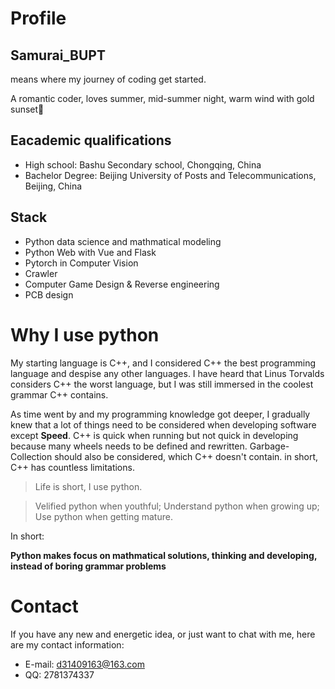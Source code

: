 <!--### Hi there 👋

<!--
**SamuraiBUPT/SamuraiBUPT** is a ✨ _special_ ✨ repository because its `README.md` (this file) appears on your GitHub profile.

Here are some ideas to get you started:

- 🔭 I’m currently working on ...
- 🌱 I’m currently learning ...
- 👯 I’m looking to collaborate on ...
- 🤔 I’m looking for help with ...
- 💬 Ask me about ...
- 📫 How to reach me: ...
- 😄 Pronouns: ...
- ⚡ Fun fact: ...
-->
# Profile
## Samurai_BUPT
means where my journey of coding get started.

A romantic coder, loves summer, mid-summer night, warm wind with gold sunset🌆
## Eacademic qualifications
- High school: Bashu Secondary school, Chongqing, China
- Bachelor Degree: Beijing University of Posts and Telecommunications, Beijing, China
## Stack
- Python data science and mathmatical modeling
- Python Web with Vue and Flask
- Pytorch in Computer Vision
- Crawler
- Computer Game Design & Reverse engineering
- PCB design
# Why I use python
My starting language is C++, and I considered C++ the best programming language and despise any other languages. I have heard that Linus Torvalds considers C++ the worst language, but I was still immersed in the coolest grammar C++ contains.

As time went by and my programming knowledge got deeper, I gradually knew that a lot of things need to be considered when developing software except **Speed**. C++ is quick when running but not quick in developing because many wheels needs to be defined and rewritten. Garbage-Collection should also be considered, which C++ doesn't contain. in short, C++ has countless limitations.
> Life is short, I use python.

> Velified python when youthful; Understand python when growing up; Use python when getting mature.

In short:

**Python makes focus on mathmatical solutions, thinking and developing, instead of boring grammar problems**

# Contact
If you have any new and energetic idea, or just want to chat with me, here are my contact information:
- E-mail: d31409163@163.com
- QQ: 2781374337
